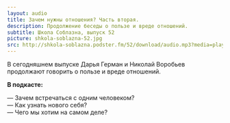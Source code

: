 ```yaml
---
layout: audio
title: Зачем нужны отношения? Часть вторая.
description: Продолжение беседы о пользе и вреде отношений.
subtitle: Школа Соблазна, выпуск 52
picture: shkola-soblazna-52.jpg
src: http://shkola-soblazna.podster.fm/52/download/audio.mp3?media=player
---
```


В сегодняшнем выпуске Дарья Герман и Николай Воробьев продолжают говорить о пользе и вреде отношений.

**В подкасте:**

— Зачем встречаться с одним человеком?  
— Как узнать нового себя?  
— Чего мы хотим на самом деле?   
